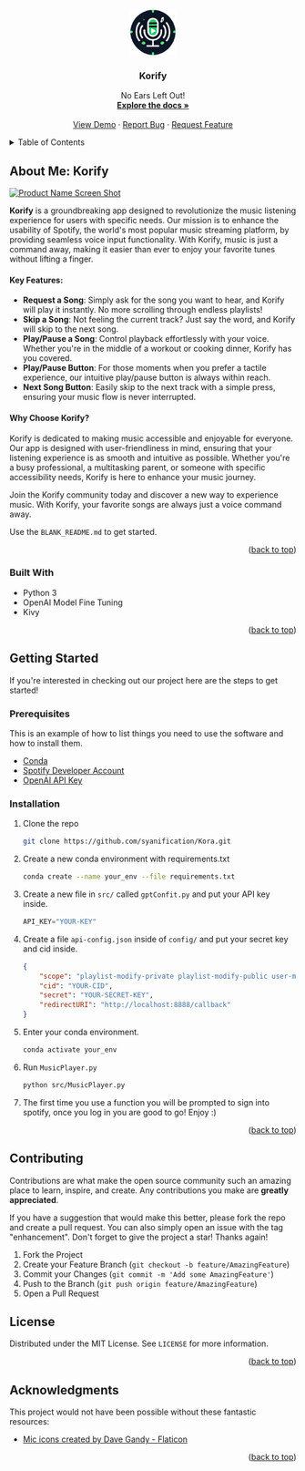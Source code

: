 <!-- Improved compatibility of back to top link: See: https://github.com/othneildrew/Best-README-Template/pull/73 -->
<a id="readme-top"></a>
<!--
*** Thanks for checking out the Best-README-Template. If you have a suggestion
*** that would make this better, please fork the repo and create a pull request
*** or simply open an issue with the tag "enhancement".
*** Don't forget to give the project a star!
*** Thanks again! Now go create something AMAZING! :D
-->



<!-- PROJECT SHIELDS -->
<!--
*** I'm using markdown "reference style" links for readability.
*** Reference links are enclosed in brackets [ ] instead of parentheses ( ).
*** See the bottom of this document for the declaration of the reference variables
*** for contributors-url, forks-url, etc. This is an optional, concise syntax you may use.
*** https://www.markdownguide.org/basic-syntax/#reference-style-links
-->
<!-- PROJECT LOGO -->
<br />
<div align="center">
  <a href="https://github.com/syanification/Kora">
    <img src="img/logo.png" alt="Logo" width="80" height="80">
  </a>

  <h3 align="center">Korify</h3>

  <p align="center">
    No Ears Left Out!
    <br />
    <a href="https://github.com/syanification/Kora"><strong>Explore the docs »</strong></a>
    <br />
    <br />
    <a href="https://github.com/othneildrew/Best-README-Template">View Demo</a>
    &middot;
    <a href="https://github.com/othneildrew/Best-README-Template/issues/new?labels=bug&template=bug-report---.md">Report Bug</a>
    &middot;
    <a href="https://github.com/othneildrew/Best-README-Template/issues/new?labels=enhancement&template=feature-request---.md">Request Feature</a>
  </p>
</div>



<!-- TABLE OF CONTENTS -->
<details>
  <summary>Table of Contents</summary>
  <ol>
    <li>
      <a href="#about-the-project">About The Project</a>
      <ul>
        <li><a href="#built-with">Built With</a></li>
      </ul>
    </li>
    <li><a href="#roadmap">Key Features</a></li>
    <li><a href="#roadmap">Why Chose Korify</a></li>
    <li>
      <a href="#getting-started">Getting Started</a>
      <ul>
        <li><a href="#prerequisites">Prerequisites</a></li>
        <li><a href="#installation">Installation</a></li>
      </ul>
    </li>
    <li><a href="#roadmap">Roadmap</a></li>
    <li><a href="#contributing">Contributing</a></li>
    <li><a href="#license">License</a></li>
    <li><a href="#contact">Contact</a></li>
    <li><a href="#acknowledgments">Acknowledgments</a></li>
  </ol>
</details>

<!-- ABOUT THE PROJECT -->
## About Me: Korify

[![Product Name Screen Shot][product-screenshot]](https://example.com)

**Korify** is a groundbreaking app designed to revolutionize the music listening experience for users with specific needs. Our mission is to enhance the usability of Spotify, the world's most popular music streaming platform, by providing seamless voice input functionality. With Korify, music is just a command away, making it easier than ever to enjoy your favorite tunes without lifting a finger.

#### Key Features:

- **Request a Song**: Simply ask for the song you want to hear, and Korify will play it instantly. No more scrolling through endless playlists!
- **Skip a Song**: Not feeling the current track? Just say the word, and Korify will skip to the next song.
- **Play/Pause a Song**: Control playback effortlessly with your voice. Whether you're in the middle of a workout or cooking dinner, Korify has you covered.
- **Play/Pause Button**: For those moments when you prefer a tactile experience, our intuitive play/pause button is always within reach.
- **Next Song Button**: Easily skip to the next track with a simple press, ensuring your music flow is never interrupted.

#### Why Choose Korify?

Korify is dedicated to making music accessible and enjoyable for everyone. Our app is designed with user-friendliness in mind, ensuring that your listening experience is as smooth and intuitive as possible. Whether you're a busy professional, a multitasking parent, or someone with specific accessibility needs, Korify is here to enhance your music journey.

Join the Korify community today and discover a new way to experience music. With Korify, your favorite songs are always just a voice command away.

Use the `BLANK_README.md` to get started.

<p align="right">(<a href="#readme-top">back to top</a>)</p>



### Built With


- Python 3
- OpenAI Model Fine Tuning
- Kivy
<p align="right">(<a href="#readme-top">back to top</a>)</p>



<!-- GETTING STARTED -->
## Getting Started

If you're interested in checking out our project here are the steps to get started!

### Prerequisites

This is an example of how to list things you need to use the software and how to install them.
* <a href="https://docs.conda.io/projects/conda/en/latest/user-guide/install/index.html">Conda</a>
* <a href="https://developer.spotify.com/">Spotify Developer Account</a>
* <a href="https://help.openai.com/en/articles/4936850-where-do-i-find-my-openai-api-key">OpenAI API Key</a>


### Installation

1. Clone the repo
   ```sh
   git clone https://github.com/syanification/Kora.git
   ```
2. Create a new conda environment with requirements.txt
    ```sh
    conda create --name your_env --file requirements.txt
    ```
3. Create a new file in `src/` called `gptConfit.py` and put your API key inside.
    ```py
    API_KEY="YOUR-KEY"
    ```
4. Create a file `api-config.json` inside of `config/` and put your secret key and cid inside.
    ```json
    {
        "scope": "playlist-modify-private playlist-modify-public user-modify-playback-state user-read-playback-state",
        "cid": "YOUR-CID",
        "secret": "YOUR-SECRET-KEY",
        "redirectURI": "http://localhost:8888/callback"
    }
    ```
5. Enter your conda environment.
    ```sh
    conda activate your_env
    ```
6. Run `MusicPlayer.py`
    ```sh
    python src/MusicPlayer.py
    ```
7. The first time you use a function you will be prompted to sign into spotify, once you log in you are good to go! Enjoy :\)

<p align="right">(<a href="#readme-top">back to top</a>)</p>



<!-- USAGE EXAMPLES -->
<!-- 
## Usage

Current functionality is as follows:

- Request a song via voice prompt
- Skip a song via voice prompt
- Play / Pause a song via voice prompt
- Play / Pause button
- Next song button

<p align="right">(<a href="#readme-top">back to top</a>)</p>
-->



<!-- CONTRIBUTING -->
## Contributing

Contributions are what make the open source community such an amazing place to learn, inspire, and create. Any contributions you make are **greatly appreciated**.

If you have a suggestion that would make this better, please fork the repo and create a pull request. You can also simply open an issue with the tag "enhancement".
Don't forget to give the project a star! Thanks again!

1. Fork the Project
2. Create your Feature Branch (`git checkout -b feature/AmazingFeature`)
3. Commit your Changes (`git commit -m 'Add some AmazingFeature'`)
4. Push to the Branch (`git push origin feature/AmazingFeature`)
5. Open a Pull Request


<!-- LICENSE -->
## License

Distributed under the MIT License. See `LICENSE` for more information.

<p align="right">(<a href="#readme-top">back to top</a>)</p>


<!-- ACKNOWLEDGMENTS -->
## Acknowledgments

This project would not have been possible without these fantastic resources:

* <a href="https://www.flaticon.com/free-icons/mic" title="mic icons">Mic icons created by Dave Gandy - Flaticon</a>

<p align="right">(<a href="#readme-top">back to top</a>)</p>



<!-- MARKDOWN LINKS & IMAGES -->
<!-- https://www.markdownguide.org/basic-syntax/#reference-style-links -->
[product-screenshot]: images/screenshot.png


